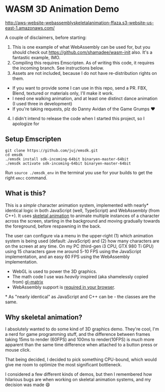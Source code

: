 # WASM 3D Animation Demo

http://aws-website-webassemblyskeletalanimation-ffaza.s3-website-us-east-1.amazonaws.com/

A couple of disclaimers, before starting:

1. This is one example of what WebAssembly can be used for, but you should check out https://github.com/shamadee/wasm-init also. It's a fantastic example, IMO.
2. Compiling this requires Emscripten. As of writing this code, it requires the incoming branch. See instructions below.
3. Assets are not included, because I do not have re-distribution rights on them.
  * If you want to provide some I can use in this repo, send a PR. FBX, Blend, textured or materials only, I'll make it work.
  * I need one walking animation, and at least one distinct dance animation (I used three in development)
  * If you're taking requests, plz do Danny Avidan of the Game Grumps :heart:
4. I didn't intend to release the code when I started this project, so I apologize for 

## Setup Emscripten
```
git clone https://github.com/juj/emsdk.git
cd emsdk
./emsdk install sdk-incoming-64bit binaryen-master-64bit
./emsdk activate sdk-incoming-64bit binaryen-master-64bit
```
Run `source ./emsdk_env` in the terminal you use for your builds to get the right `emcc` command.

## What is this?

This is a _simple_ character animation system, implemented with nearly\* identical logic in both JavaScript (well, TypeScript) and WebAssembly (from C++).
It uses [skeletal animation](https://en.wikipedia.org/wiki/Skeletal_animation) to animate multiple instances of a character across the screen,
starting in the background and moving gradually towards the foreground, before respawning in the back.

The user can configure via a menu in the upper-right (1) which animation system is being used (default: JavaScript) and (2) how many characters are on the screen at any time.
On my PC (third-gen i3 CPU, GTX 980 Ti GPU) using 15 characters gave me around 5-10 FPS using the JavaScript implementation, and an easy
60 FPS using the WebAssembly implementation.

* WebGL is used to power the 3D graphics.
* The math code I use was _heavily_ inspired (aka shamelessly copied from) [gl-matrix](https://github.com/toji/gl-matrix)
* WebAssembly support is [required in your browser](https://caniuse.com/#feat=wasm).

\* As "nearly identical" as JavaScript and C++ can be - the classes are the same.

## Why skeletal animation?

I absolutely wanted to do some kind of 3D graphics demo. They're cool, I'm a nerd for game programming stuff, and the difference between frames taking 15ms to render (60FPS) and 100ms to render(10FPS) is _much_ more apparent than the same time difference when attached to a button press or mouse click.

That being decided, I decided to pick something CPU-bound, which would give me room to optimize the most significant bottleneck.

I considered a few different kinds of demos, but then I remembered how hilarious bugs are when working on skeletal animation systems, and my decision was made :smile:
